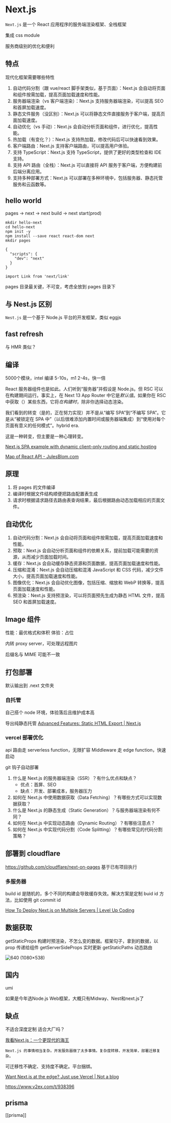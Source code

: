 # Next.js

`Next.js` 是一个 React 应用程序的服务端渲染框架、全栈框架

集成 css module

服务商级别的优化和便利

## 特点

现代化框架需要哪些特性

1.  自动代码分割（跟 vue/react 脚手架类似，基于页面）：Next.js 会自动将页面和组件按需加载，提高页面加载速度和性能。
2.  服务器端渲染（vs 客户端渲染）：Next.js 支持服务器端渲染，可以提高 SEO 和首屏加载速度。
3.  静态文件服务（没区别）：Next.js 可以将静态文件直接服务于客户端，提高页面加载速度。
4.  自动优化（vs 手动）：Next.js 会自动分析页面和组件，进行优化，提高性能。
5.  热加载（有变化？）：Next.js 支持热加载，修改代码后可以快速看到效果。
6.  客户端路由：Next.js 支持客户端路由，可以提高用户体验。
7.  支持 TypeScript：Next.js 支持 TypeScript，提供了更好的类型检查和 IDE 支持。
8.  支持 API 路由（全栈）：Next.js 可以直接将 API 服务于客户端，方便构建前后端分离应用。
9.  支持多种部署方式：Next.js 可以部署在多种环境中，包括服务器、静态托管服务和云函数等。

## hello world

pages -> next -> next build -> next start(prod)
```
mkdir hello-next
cd hello-next
npm init -y
npm install --save react react-dom next
mkdir pages

{
  "scripts": {
    "dev": "next"
  }
}

import Link from 'next/link'
```

pages 目录最关键，不可变，考虑全放到 pages 目录下


## 与 Nest.js 区别

`Nest.js` 是一个基于 Node.js 平台的开发框架，类似 eggjs


## fast refresh

与 HMR 类似？

## 编译

5000个模块，intel 编译 5-10s，m1 2-4s，快一倍


React 服务器组件也是如此。人们听到“服务器”并假设是 Node.js。但 RSC 可以在构建期间运行。事实上，在 Next 13 App Router 中它是*默认值*。如果你在 RSC 中获取（）某些东西，它将*在构建时*，除非你选择动态渲染。

我们看到的转变（是的，正在努力实现）并不是从“编写 SPA”到“不编写 SPA”。它是从“被锁定在 SPA 中”（以后很难添加内置时间或服务器端集成）到“使用对每个页面有意义的任何模式”。hybrid era.

这是一种转变，但主要是一种心理转变。

[Next.js SPA example with dynamic client-only routing and static hosting](https://gist.github.com/gaearon/9d6b8eddc7f5e647a054d7b333434ef6)

[Map of React API - JulesBlom.com](https://julesblom.com/writing/map-of-react-api)

## 原理

1. 将 pages 的文件编译
2. 编译时根据文件结构顺便把路由配置表生成
3. 请求时根据请求路径去路由表查询结果，最后根据路由动态加载相应的页面文件。

## 自动优化

1.  自动代码分割：Next.js 会自动将页面和组件按需加载，提高页面加载速度和性能。
2.  预取：Next.js 会自动分析页面和组件的依赖关系，提前加载可能需要的资源，从而减少页面加载时间。
3.  缓存：Next.js 会自动缓存静态资源和页面数据，提高页面加载速度和性能。
4.  压缩和混淆：Next.js 会自动压缩和混淆 JavaScript 和 CSS 代码，减少文件大小，提高页面加载速度和性能。
5.  图像优化：Next.js 会自动优化图像，包括压缩、缩放和 WebP 转换等，提高页面加载速度和性能。
6.  预渲染：Next.js 支持预渲染，可以将页面预先生成为静态 HTML 文件，提高 SEO 和首屏加载速度。

## Image 组件

性能：最优格式和体积
体验：占位

内转 proxy server，可处理远程图片

后缀名与 MIME 可能不一致

## 打包部署

默认输出到 .next 文件夹

### 自托管

自己搭个 node 环境，体验落后且维护成本高

导出纯静态托管
[Advanced Features: Static HTML Export | Next.js](https://nextjs.org/docs/advanced-features/static-html-export)

### vercel 部署优化

api 路由走 serverless function，无限扩容
Middleware 走 edge function，快速启动

git 钩子自动部署

1.  什么是 Next.js 的服务器端渲染（SSR）？有什么优点和缺点？
	- 优点：首屏、SEO
	- 缺点：开发、部署成本，服务器压力
1.  如何在 Next.js 中使用数据获取（Data Fetching）？有哪些方式可以实现数据获取？
2.  什么是 Next.js 的静态生成（Static Generation）？与服务器端渲染有何不同？
3.  如何在 Next.js 中实现动态路由（Dynamic Routing）？有哪些注意点？
4.  如何在 Next.js 中实现代码分割（Code Splitting）？有哪些常见的代码分割策略？

## 部署到 cloudflare

https://github.com/cloudflare/next-on-pages 基于已有项目执行

### 多服务器

build id 是随机的，多个不同的构建会导致缓存失效。解决方案是定制 buid id 方法，比如使用 git commit id

[How To Deploy Next.js on Multiple Servers | Level Up Coding](https://levelup.gitconnected.com/how-to-deploy-next-js-on-multiple-servers-3b493d4ce0e9)

## 数据获取

getStaticProps 构建时预渲染，不怎么变的数据。框架勾子，拿到的数据，以 prop 传递给组件
getServerSideProps 实时更新
getStaticPaths 动态路由

![640 (1080×538)](https://mmbiz.qpic.cn/mmbiz_png/ZCdKIQujeZya9N0I4XCYSNLb8bVXoCicArsOTUhGto6QmADytvuZL2R0y7Wpbd4EHH2GblTVVWxWuHkZoibPljrQ/640?wx_fmt=png&wxfrom=5&wx_lazy=1&wx_co=1)

## 国内

umi

如果是今年选Node.js Web框架，大概只有Midway、Nest和next.js了

## 缺点

不适合深度定制
适合大厂吗？

[我看Next.js：一个更现代的海王](https://mp.weixin.qq.com/s/5Ir7EoHLo37bs6W5WNa-Tw)

	Next.js 的事情相当复杂。开发服务器做了太多事情。复杂度转移，开发简单，部署迁移复杂。
可迁移性不确定、支持度不确定。平台捆绑。

[Want Next.js at the edge? Just use Vercel | Not a blog](https://zhuhaow.me/want-nextjs-at-edge-just-use-vercel/)

https://www.v2ex.com/t/938396


## prisma

[[prisma]]